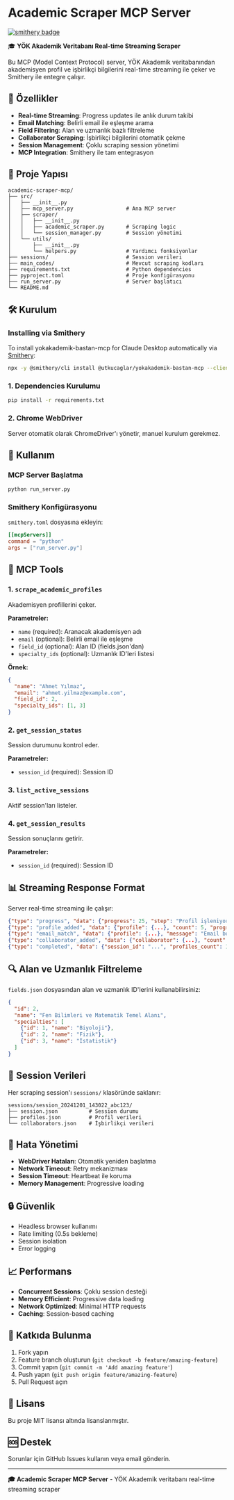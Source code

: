 # Academic Scraper MCP Server
[![smithery badge](https://smithery.ai/badge/@utkucaglar/yokakademik-bastan-mcp)](https://smithery.ai/server/@utkucaglar/yokakademik-bastan-mcp)

🎓 **YÖK Akademik Veritabanı Real-time Streaming Scraper**

Bu MCP (Model Context Protocol) server, YÖK Akademik veritabanından akademisyen profil ve işbirlikçi bilgilerini real-time streaming ile çeker ve Smithery ile entegre çalışır.

## 🚀 Özellikler

- **Real-time Streaming**: Progress updates ile anlık durum takibi
- **Email Matching**: Belirli email ile eşleşme arama
- **Field Filtering**: Alan ve uzmanlık bazlı filtreleme
- **Collaborator Scraping**: İşbirlikçi bilgilerini otomatik çekme
- **Session Management**: Çoklu scraping session yönetimi
- **MCP Integration**: Smithery ile tam entegrasyon

## 📁 Proje Yapısı

```
academic-scraper-mcp/
├── src/
│   ├── __init__.py
│   ├── mcp_server.py                 # Ana MCP server
│   ├── scraper/
│   │   ├── __init__.py
│   │   ├── academic_scraper.py       # Scraping logic
│   │   └── session_manager.py        # Session yönetimi
│   └── utils/
│       ├── __init__.py
│       └── helpers.py                # Yardımcı fonksiyonlar
├── sessions/                         # Session verileri
├── main_codes/                       # Mevcut scraping kodları
├── requirements.txt                  # Python dependencies
├── pyproject.toml                    # Proje konfigürasyonu
├── run_server.py                     # Server başlatıcı
└── README.md
```

## 🛠️ Kurulum

### Installing via Smithery

To install yokakademik-bastan-mcp for Claude Desktop automatically via [Smithery](https://smithery.ai/server/@utkucaglar/yokakademik-bastan-mcp):

```bash
npx -y @smithery/cli install @utkucaglar/yokakademik-bastan-mcp --client claude
```

### 1. Dependencies Kurulumu

```bash
pip install -r requirements.txt
```

### 2. Chrome WebDriver

Server otomatik olarak ChromeDriver'ı yönetir, manuel kurulum gerekmez.

## 🚀 Kullanım

### MCP Server Başlatma

```bash
python run_server.py
```

### Smithery Konfigürasyonu

`smithery.toml` dosyasına ekleyin:

```toml
[[mcpServers]]
command = "python"
args = ["run_server.py"]
```

## 🔧 MCP Tools

### 1. `scrape_academic_profiles`

Akademisyen profillerini çeker.

**Parametreler:**
- `name` (required): Aranacak akademisyen adı
- `email` (optional): Belirli email ile eşleşme
- `field_id` (optional): Alan ID (fields.json'dan)
- `specialty_ids` (optional): Uzmanlık ID'leri listesi

**Örnek:**
```json
{
  "name": "Ahmet Yılmaz",
  "email": "ahmet.yilmaz@example.com",
  "field_id": 2,
  "specialty_ids": [1, 3]
}
```

### 2. `get_session_status`

Session durumunu kontrol eder.

**Parametreler:**
- `session_id` (required): Session ID

### 3. `list_active_sessions`

Aktif session'ları listeler.

### 4. `get_session_results`

Session sonuçlarını getirir.

**Parametreler:**
- `session_id` (required): Session ID

## 📊 Streaming Response Format

Server real-time streaming ile çalışır:

```json
{"type": "progress", "data": {"progress": 25, "step": "Profil işleniyor..."}}
{"type": "profile_added", "data": {"profile": {...}, "count": 5, "progress": 30}}
{"type": "email_match", "data": {"profile": {...}, "message": "Email bulundu!"}}
{"type": "collaborator_added", "data": {"collaborator": {...}, "count": 3, "total": 10}}
{"type": "completed", "data": {"session_id": "...", "profiles_count": 15, "collaborators_count": 8}}
```

## 🔍 Alan ve Uzmanlık Filtreleme

`fields.json` dosyasından alan ve uzmanlık ID'lerini kullanabilirsiniz:

```json
{
  "id": 2,
  "name": "Fen Bilimleri ve Matematik Temel Alanı",
  "specialties": [
    {"id": 1, "name": "Biyoloji"},
    {"id": 2, "name": "Fizik"},
    {"id": 3, "name": "İstatistik"}
  ]
}
```

## 📁 Session Verileri

Her scraping session'ı `sessions/` klasöründe saklanır:

```
sessions/session_20241201_143022_abc123/
├── session.json          # Session durumu
├── profiles.json         # Profil verileri
└── collaborators.json    # İşbirlikçi verileri
```

## 🐛 Hata Yönetimi

- **WebDriver Hataları**: Otomatik yeniden başlatma
- **Network Timeout**: Retry mekanizması
- **Session Timeout**: Heartbeat ile koruma
- **Memory Management**: Progressive loading

## 🔒 Güvenlik

- Headless browser kullanımı
- Rate limiting (0.5s bekleme)
- Session isolation
- Error logging

## 📈 Performans

- **Concurrent Sessions**: Çoklu session desteği
- **Memory Efficient**: Progressive data loading
- **Network Optimized**: Minimal HTTP requests
- **Caching**: Session-based caching

## 🤝 Katkıda Bulunma

1. Fork yapın
2. Feature branch oluşturun (`git checkout -b feature/amazing-feature`)
3. Commit yapın (`git commit -m 'Add amazing feature'`)
4. Push yapın (`git push origin feature/amazing-feature`)
5. Pull Request açın

## 📄 Lisans

Bu proje MIT lisansı altında lisanslanmıştır.

## 🆘 Destek

Sorunlar için GitHub Issues kullanın veya email gönderin.

---

**🎓 Academic Scraper MCP Server** - YÖK Akademik veritabanı real-time streaming scraper 
